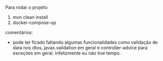 Para rodar o projeto:

1. mvn clean install
2. docker-compose-up

comentários:
* pode ter ficado faltando algumas funcionalidades como validação de
data nos dtos, javax.validation em geral e controller-advice para exceções em geral.
Infelizmente eu não tive tempo.